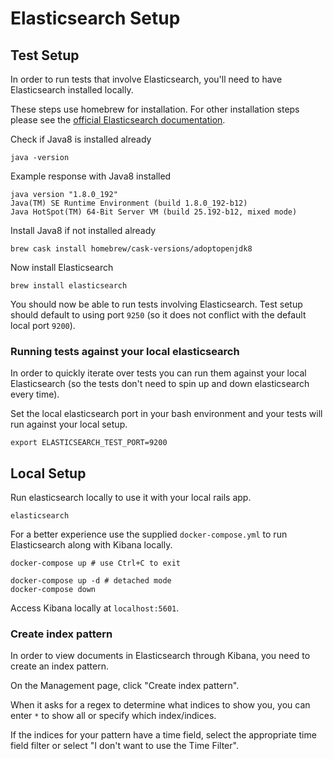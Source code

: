 # Elasticsearch Setup
## Test Setup

In order to run tests that involve Elasticsearch, you'll need to have Elasticsearch installed locally.

These steps use homebrew for installation. For other installation steps please see the [official Elasticsearch documentation](https://www.elastic.co/guide/index.html).

Check if Java8 is installed already

```shell
java -version
```

Example response with Java8 installed

```
java version "1.8.0_192"
Java(TM) SE Runtime Environment (build 1.8.0_192-b12)
Java HotSpot(TM) 64-Bit Server VM (build 25.192-b12, mixed mode)
```

Install Java8 if not installed already

```shell
brew cask install homebrew/cask-versions/adoptopenjdk8
```

Now install Elasticsearch

```
brew install elasticsearch
```

You should now be able to run tests involving Elasticsearch. Test setup should default to using port `9250` (so it does not conflict with the default local port `9200`).

### Running tests against your local elasticsearch

In order to quickly iterate over tests you can run them against your local Elasticsearch (so the tests don't need to spin up and down elasticsearch every time).

Set the local elasticsearch port in your bash environment and your tests will run against your local setup.

```shell
export ELASTICSEARCH_TEST_PORT=9200
```

## Local Setup
Run elasticsearch locally to use it with your local rails app.

```shell
elasticsearch
```

For a better experience use the supplied `docker-compose.yml` to run Elasticsearch along with Kibana locally.

```
docker-compose up # use Ctrl+C to exit
```

```
docker-compose up -d # detached mode
docker-compose down
```

Access Kibana locally at `localhost:5601`.

### Create index pattern
In order to view documents in Elasticsearch through Kibana, you need to create an index pattern.

On the Management page, click "Create index pattern".

When it asks for a regex to determine what indices to show you, you can enter `*` to show all or specify which index/indices.

If the indices for your pattern have a time field, select the appropriate time field filter or select "I don't want to use the Time Filter".
